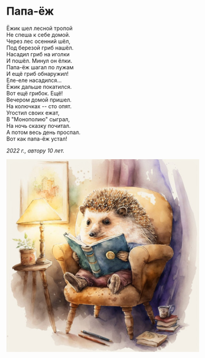 # Папа-ёж

Ёжик шел лесной тропой  
Не спеша к себе домой.  
Через лес осенний шёл,  
Под березой гриб нашёл.  
Насадил гриб на иголки  
И пошёл. Минул он ёлки.  
Папа-ёж шагал по лужам  
И ещё гриб обнаружил!  
Еле-еле насадился...  
Ёжик дальше покатился.  
Вот ещё грибок. Ещё!  
Вечером домой пришел.  
На колючках -- сто опят.  
Угостил своих ежат,  
В "Монополию" сыграл,  
На ночь сказку почитал.  
А потом весь день проспал.  
Вот как папа-ёж устал!  

*2022 г., автору 10 лет.*

![Папа-ёж](../images/dad-hedgehog.jpg)
